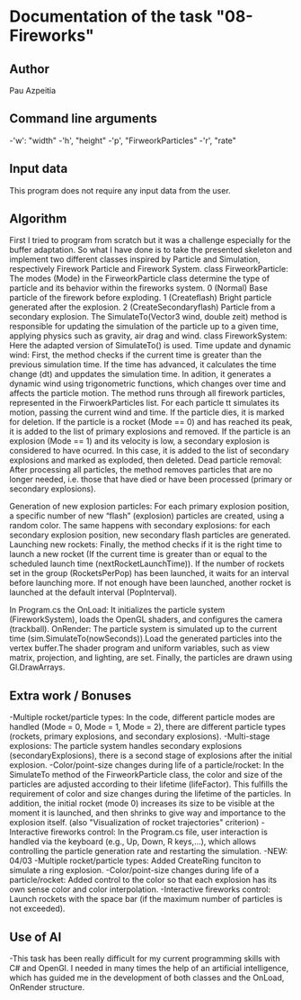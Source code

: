 # Documentation of the task "08-Fireworks"

## Author
Pau Azpeitia

## Command line arguments
-'w': "width"
-'h', "height"
-'p', "FirweorkParticles"
-'r', "rate"

## Input data
This program does not require any input data from the user. 

## Algorithm
First I tried to program from scratch but it was a challenge especially for the buffer adaptation. So what I have done is to take the presented skeleton and implement two different classes inspired by Particle and Simulation, respectively Firework Particle and Firework System.
class FirweorkParticle:
  The modes (Mode) in the FirweorkParticle class determine the type of particle and its behavior within the fireworks system. 0 (Normal) Base particle of the firework before exploding. 1 (Createflash) Bright particle generated after the explosion. 2 (CreateSecondaryflash) Particle from a secondary explosion.
  The SimulateTo(Vector3 wind, double zeit) method is responsible for updating the simulation of the particle up to a given time, applying physics such as gravity, air drag and wind.
  class FireworkSystem:
  Here the adapted version of SimulateTo() is used. Time update and dynamic wind: First, the method checks if the current time is greater than the previous simulation time. If the time has advanced, it calculates the time change (dt) and uppdates the simulation time. In adition, it generates a dynamic wind using trigonometric functions, which changes over time and affects the particle motion. The method runs through all firework particles, represented in the FirwoerkParticles list. For each particle tt simulates its motion, passing the current wind and time. If the particle dies, it is marked for deletion. If the particle is a rocket (Mode == 0) and has reached its peak, it is added to the list of primary explosions and removed. If the particle is an explosion (Mode == 1) and its velocity is low, a secondary explosion is considered to have ocurred. In this case, it is added to the list of secondary explosions and marked as exploded, then deleted. Dead particle removal: After processing all particles, the method removes particles that are no longer needed, i.e. those that have died or have been processed (primary or secondary explosions).

  Generation of new explosion particles: For each primary explosion position, a specific number of new “flash” (explosion) particles are created, using a random color. The same happens with secondary explosions: for each secondary explosion position, new secondary flash particles are generated.
  Launching new rockets: Finally, the method checks if it is the right time to launch a new rocket (If the current time is greater than or equal to the scheduled launch time (nextRocketLaunchTime)).  If the number of rockets set in the group (RocketsPerPop) has been launched, it waits for an interval before launching more. If not enough have been launched, another rocket is launched at the default interval (PopInterval).

  In Program.cs the OnLoad:  It initializes the particle system (FireworkSystem), loads the OpenGL shaders, and configures the camera (trackball). OnRender: The particle system is simulated up to the current time (sim.SimulateTo(nowSeconds)).Load the generated particles into the vertex buffer.The shader program and uniform variables, such as view matrix, projection, and lighting, are set. Finally, the particles are drawn using Gl.DrawArrays.

## Extra work / Bonuses
-Multiple rocket/particle types:
In the code, different particle modes are handled (Mode = 0, Mode = 1, Mode = 2), there are different particle types (rockets, primary explosions, and secondary explosions). 
-Multi-stage explosions:
The particle system handles secondary explosions (secondaryExplosions), there is a second stage of explosions after the initial explosion.
-Color/point-size changes during life of a particle/rocket:
In the SimulateTo method of the FirweorkParticle class, the color and size of the particles are adjusted according to their lifetime (lifeFactor). This fulfills the requirement of color and size changes during the lifetime of the particles. In addition, the initial rocket (mode 0) increases its size to be visible at the moment it is launched, and then shrinks to give way and importance to the explosion itself. (also "Visualization of rocket trajectories" criterion)
-Interactive fireworks control:
In the Program.cs file, user interaction is handled via the keyboard (e.g., Up, Down, R keys,...), which allows controlling the particle generation rate and restarting the simulation.
-NEW: 04/03
  -Multiple rocket/particle types:
    Added CreateRing funciton to simulate a ring explosion.
  -Color/point-size changes during life of a particle/rocket:
    Added control to the color so that each explosion has its own sense color and color interpolation.
  -Interactive fireworks control:
    Launch rockets with the space bar (if the maximum number of particles is not exceeded).
## Use of AI
-This task has been really difficult for my current programming skills with C# and OpenGl. I needed in many times the help of an artificial intelligence, which has guided me in the development of both classes and the OnLoad, OnRender structure.

